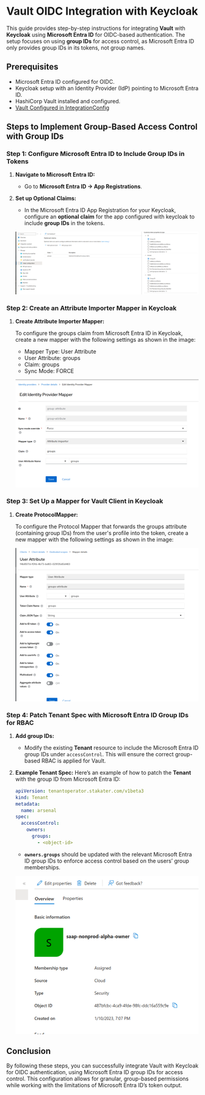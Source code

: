 # Vault OIDC Integration with Keycloak

This guide provides step-by-step instructions for integrating **Vault** with **Keycloak** using **Microsoft Entra ID** for OIDC-based authentication. The setup focuses on using **group IDs** for access control, as Microsoft Entra ID only provides group IDs in its tokens, not group names.

## Prerequisites

- Microsoft Entra ID configured for OIDC.
- Keycloak setup with an Identity Provider (IdP) pointing to Microsoft Entra ID.
- HashiCorp Vault installed and configured.
- [Vault Configured in IntegrationConfig](enabling-multi-tenancy-vault.md)

## Steps to Implement Group-Based Access Control with Group IDs

### Step 1: Configure Microsoft Entra ID to Include Group IDs in Tokens

1. **Navigate to Microsoft Entra ID:**
   - Go to **Microsoft Entra ID → App Registrations**.

1. **Set up Optional Claims:**
   - In the Microsoft Entra ID App Registration for your Keycloak, configure an **optional claim** for the app configured with keycloak to include **group IDs** in the tokens.

   ![App Registrations setup showing how the group ID claim was added.](../images/azuread-groupClaim.png)

### Step 2: Create an Attribute Importer Mapper in Keycloak

1. **Create Attribute Importer Mapper:**

   To configure the groups claim from Microsoft Entra ID in Keycloak, create a new mapper with the following settings as shown in the image:

    - Mapper Type: User Attribute
    - User Attribute: groups
    - Claim: groups
    - Sync Mode: FORCE

   ![Keycloak IdP Mapper showing how the group IDs claim is mapped to the user attribute.](../images/keycloak-idp-mapper.png)

### Step 3: Set Up a Mapper for Vault Client in Keycloak

1. **Create ProtocolMapper:**

    To configure the Protocol Mapper that forwards the groups attribute (containing group IDs) from the user's profile into the token, create a new mapper with the following settings as shown in the image:

   ![Keycloak Vault client mapper showing the user attribute forwarded as a token claim](../images/vault-client-attribute-mapper.png)

### Step 4: Patch Tenant Spec with Microsoft Entra ID Group IDs for RBAC

1. **Add group IDs:**
   - Modify the existing **Tenant** resource to include the Microsoft Entra ID group IDs under `accessControl`. This will ensure the correct group-based RBAC is applied for Vault.

1. **Example Tenant Spec:**
   Here’s an example of how to patch the **Tenant** with the group ID from Microsoft Entra ID:

   ```yaml
   apiVersion: tenantoperator.stakater.com/v1beta3
   kind: Tenant
   metadata:
     name: arsenal
   spec:
     accessControl:
       owners:
         groups:
           - <object-id>
   ```

   - **`owners.groups`** should be updated with the relevant Microsoft Entra ID group IDs to enforce access control based on the users’ group memberships.

   ![Group spec](../images/azuread-groupID.png)
## Conclusion

By following these steps, you can successfully integrate Vault with Keycloak for OIDC authentication, using Microsoft Entra ID group IDs for access control. This configuration allows for granular, group-based permissions while working with the limitations of Microsoft Entra ID’s token output.
